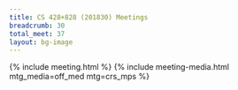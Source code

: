 ```yaml
---
title: CS 428+828 (201830) Meetings
breadcrumb: 30
total_meet: 37
layout: bg-image
---
```

{% include meeting.html %}
{% include meeting-media.html mtg_media=off_med mtg=crs_mps %}
